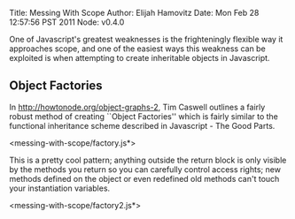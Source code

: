 Title: Messing With Scope
Author: Elijah Hamovitz
Date: Mon Feb 28 12:57:56 PST 2011
Node: v0.4.0

One of Javascript's greatest weaknesses is the frighteningly flexible
way it approaches scope, and one of the easiest ways this weakness can
be exploited is when attempting to create inheritable objects in
Javascript.

## Object Factories

In http://howtonode.org/object-graphs-2, Tim Caswell
outlines a fairly robust method of creating ``Object Factories'' which
is fairly similar to the functional inheritance scheme described in
Javascript - The Good Parts.

<messing-with-scope/factory.js*>

This is a pretty cool pattern; anything outside the return block is only
visible by the methods you return so you can carefully control access
rights; new methods defined on the object or even redefined old methods
can't touch your instantiation variables.

<messing-with-scope/factory2.js*>


